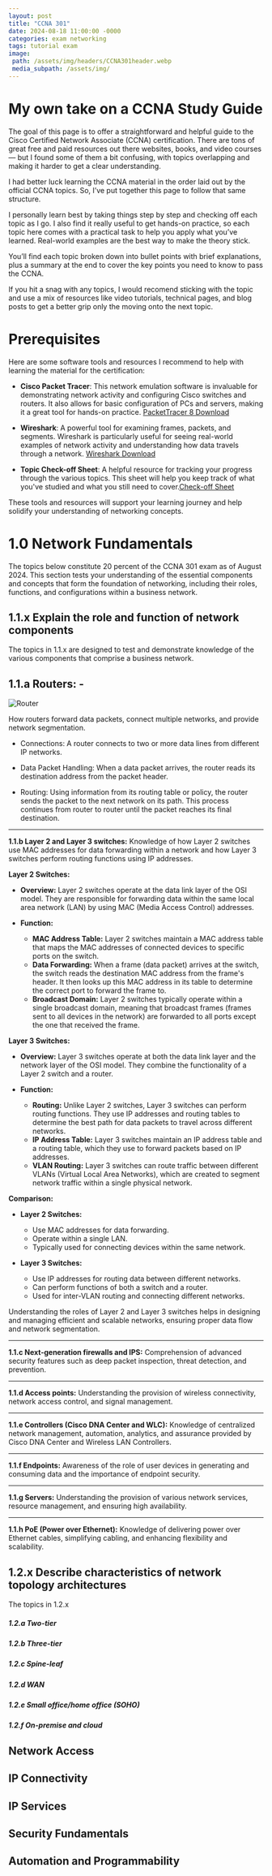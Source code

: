 ```yaml
---
layout: post
title: "CCNA 301"
date: 2024-08-18 11:00:00 -0000
categories: exam networking
tags: tutorial exam
image:
 path: /assets/img/headers/CCNA301header.webp
 media_subpath: /assets/img/
---
```



# My own take on a CCNA Study Guide

The goal of this page is to offer a straightforward and helpful guide to the Cisco Certified Network Associate (CCNA) certification. There are tons of great free and paid resources out there websites, books, and video courses — but I found some of them a bit confusing, with topics overlapping and making it harder to get a clear understanding.

I had better luck learning the CCNA material in the order laid out by the official CCNA topics. So, I’ve put together this page to follow that same structure.

I personally learn best by taking things step by step and checking off each topic as I go. I also find it really useful to get hands-on practice, so each topic here comes with a practical task to help you apply what you’ve learned. Real-world examples are the best way to make the theory stick.

You’ll find each topic broken down into bullet points with brief explanations, plus a summary at the end to cover the key points you need to know to pass the CCNA.

If you hit a snag with any topics, I would recomend sticking with the topic and use a mix of resources like video tutorials, technical pages, and blog posts to get a better grip only the moving onto the next topic. 

# Prerequisites

Here are some software tools and resources I recommend to help with learning the material for the certification:

- **Cisco Packet Tracer**: This network emulation software is invaluable for demonstrating network activity and configuring Cisco switches and routers. It also allows for basic configuration of PCs and servers, making it a great tool for hands-on practice. [PacketTracer 8 Download](https://www.netacad.com/courses/packet-tracer)

- **Wireshark**: A powerful tool for examining frames, packets, and segments. Wireshark is particularly useful for seeing real-world examples of network activity and understanding how data travels through a network. [Wireshark Download](https://www.wireshark.org/#downloadLinkRL)

- **Topic Check-off Sheet**: A helpful resource for tracking your progress through the various topics. This sheet will help you keep track of what you've studied and what you still need to cover.[Check-off Sheet](/assets/Docs/2023_CCNAExam_StudyTool.pdf)

These tools and resources will support your learning journey and help solidify your understanding of networking concepts.


# 1.0 Network Fundamentals
The topics below constitute 20 percent of the CCNA 301 exam as of August 2024. This section tests your understanding of the essential components and concepts that form the foundation of networking, including their roles, functions, and configurations within a business network.

## 1.1.x Explain the role and function of network components
The topics in 1.1.x are designed to test and demonstrate knowledge of the various components that comprise a business network.

## 1.1.a Routers: - 



![Router](/assets/img/icons/Router.png "The typical icon ised to demosatr a router")


 



How routers forward data packets, connect multiple networks, and provide network segmentation.

* Connections: A router connects to two or more data lines from different IP networks.

* Data Packet Handling: When a data packet arrives, the router reads its destination address from the packet header.

* Routing: Using information from its routing table or policy, the router sends the packet to the next network on its path. This process continues from router to router until the packet reaches its final destination.

---

**1.1.b Layer 2 and Layer 3 switches:** Knowledge of how Layer 2 switches use MAC addresses for data forwarding within a network and how Layer 3 switches perform routing functions using IP addresses.

**Layer 2 Switches:**

- **Overview:** Layer 2 switches operate at the data link layer of the OSI model. They are responsible for forwarding data within the same local area network (LAN) by using MAC (Media Access Control) addresses.
  
- **Function:**
  - **MAC Address Table:** Layer 2 switches maintain a MAC address table that maps the MAC addresses of connected devices to specific ports on the switch.
  - **Data Forwarding:** When a frame (data packet) arrives at the switch, the switch reads the destination MAC address from the frame's header. It then looks up this MAC address in its table to determine the correct port to forward the frame to.
  - **Broadcast Domain:** Layer 2 switches typically operate within a single broadcast domain, meaning that broadcast frames (frames sent to all devices in the network) are forwarded to all ports except the one that received the frame.

**Layer 3 Switches:**

- **Overview:** Layer 3 switches operate at both the data link layer and the network layer of the OSI model. They combine the functionality of a Layer 2 switch and a router.
  
- **Function:**
  - **Routing:** Unlike Layer 2 switches, Layer 3 switches can perform routing functions. They use IP addresses and routing tables to determine the best path for data packets to travel across different networks.
  - **IP Address Table:** Layer 3 switches maintain an IP address table and a routing table, which they use to forward packets based on IP addresses.
  - **VLAN Routing:** Layer 3 switches can route traffic between different VLANs (Virtual Local Area Networks), which are created to segment network traffic within a single physical network.

**Comparison:**

- **Layer 2 Switches:**
  - Use MAC addresses for data forwarding.
  - Operate within a single LAN.
  - Typically used for connecting devices within the same network.

- **Layer 3 Switches:**
  - Use IP addresses for routing data between different networks.
  - Can perform functions of both a switch and a router.
  - Used for inter-VLAN routing and connecting different networks.

Understanding the roles of Layer 2 and Layer 3 switches helps in designing and managing efficient and scalable networks, ensuring proper data flow and network segmentation.

---

**1.1.c Next-generation firewalls and IPS:** Comprehension of advanced security features such as deep packet inspection, threat detection, and prevention.

---

**1.1.d Access points:**  Understanding the provision of wireless connectivity, network access control, and signal management.

---

**1.1.e Controllers (Cisco DNA Center and WLC):** Knowledge of centralized network management, automation, analytics, and assurance provided by Cisco DNA Center and Wireless LAN Controllers.

---

**1.1.f Endpoints:** Awareness of the role of user devices in generating and consuming data and the importance of endpoint security.

---

**1.1.g Servers:** Understanding the provision of various network services, resource management, and ensuring high availability.

---

**1.1.h PoE (Power over Ethernet):** Knowledge of delivering power over Ethernet cables, simplifying cabling, and enhancing flexibility and scalability.

## 1.2.x Describe characteristics of network topology architectures
The topics in 1.2.x 
##### 1.2.a Two-tier
##### 1.2.b Three-tier
##### 1.2.c Spine-leaf
##### 1.2.d WAN
##### 1.2.e Small office/home office (SOHO)
##### 1.2.f On-premise and cloud

## Network Access

## IP Connectivity

## IP Services

## Security Fundamentals

## Automation and Programmability